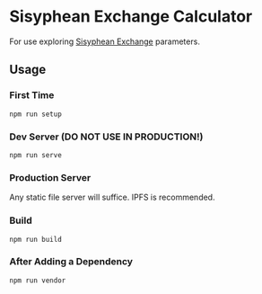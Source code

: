 # Sisyphean Exchange Calculator
For use exploring [Sisyphean Exchange](https://github.com/DarkFlorist/oracle-research/blob/main/Sisyphean%20Exchange.md) parameters.

## Usage

### First Time
```
npm run setup
```

### Dev Server (DO NOT USE IN PRODUCTION!)
```
npm run serve
```

### Production Server
Any static file server will suffice.  IPFS is recommended.

### Build
```
npm run build
```

### After Adding a Dependency
```
npm run vendor
```
